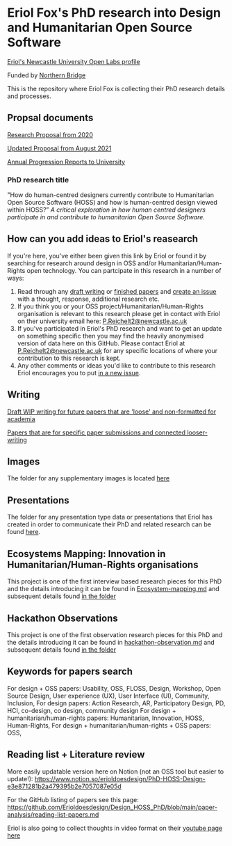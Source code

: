 # Eriol Fox's PhD research into Design and Humanitarian Open Source Software

[Eriol's Newcastle University Open Labs profile](https://openlab.ncl.ac.uk/people/eriol-fox/)

Funded by [Northern Bridge](http://www.northernbridge.ac.uk/)

This is the repository where Eriol Fox is collecting their PhD research details and processes.


## Propsal documents

[Research Proposal from 2020](https://github.com/Erioldoesdesign/Design_HOSS_PhD/blob/main/PhD-proposal-2020.md)

[Updated Proposal from August 2021](https://github.com/Erioldoesdesign/Design_HOSS_PhD/blob/main/research-proposal-versions/Research%20project%20proposal.pdf)

[Annual Progression Reports to University](https://github.com/Erioldoesdesign/Design_HOSS_PhD/tree/main/research-proposal-and-progress-updates/annual-progression)


### PhD research title
"How do human-centred designers currently contribute to Humanitarian Open Source Software (HOSS) and how is human-centred design viewed within HOSS?”
*A critical exploration in how human centred designers participate in and contribute to humanitarian Open Source Software.*


## How can you add ideas to Eriol's reasearch
If you're here, you've either been given this link by Eriol or found it by searching for research around design in OSS and/or Humanitarian/Human-Rights open technology. You can partcipate in this research in a number of ways:

1. Read through any [draft writing](https://github.com/Erioldoesdesign/Design_HOSS_PhD/tree/main/draft-articles-and-papers) or [finished papers](https://github.com/Erioldoesdesign/Design_HOSS_PhD/tree/main/final%20papers) and [create an issue](https://github.com/Erioldoesdesign/Design_HOSS_PhD/issues/new) with a thought, response, additional research etc.
2. If you think you or your OSS project/Humanitarian/Human-Rights organisation is relevant to this research please get in contact with Eriol on ther university email here: 
P.Reichelt2@newcastle.ac.uk
3. If you've participated in Eriol's PhD research and want to get an update on something specific then you may find the heavily anonymised version of data here on this GitHub. Please contact Eriol at 
P.Reichelt2@newcastle.ac.uk for any specific locations of where your contribution to this research is kept.
4. Any other comments or ideas you'd like to contribute to this research Eriol encourages you to put [in a new issue](https://github.com/Erioldoesdesign/Design_HOSS_PhD/issues/new).



## Writing

[Draft WIP writing for future papers that are 'loose' and non-formatted for academia](https://github.com/Erioldoesdesign/Design_HOSS_PhD/tree/main/draft-articles-and-papers)


[Papers that are for specific paper submissions and connected looser-writing](https://github.com/Erioldoesdesign/Design_HOSS_PhD/tree/main/final%20papers)


## Images
The folder for any supplementary images is located [here](https://github.com/Erioldoesdesign/Design_HOSS_PhD/tree/main/images)

## Presentations
The folder for any presentation type data or presentations that Eriol has created in order to communicate their PhD and related research can be found [here](https://github.com/Erioldoesdesign/Design_HOSS_PhD/tree/main/presentations).


## Ecosystems Mapping: Innovation in Humanitarian/Human-Rights organisations

This project is one of the first interview based research pieces for this PhD and the details introducing it can be found in [Ecosystem-mapping.md](https://github.com/Erioldoesdesign/Design_HOSS_PhD/blob/main/ecosystem%20mapping%20Interviews/Ecosystem-mapping.md) and subsequent details found [in the folder](https://github.com/Erioldoesdesign/Design_HOSS_PhD/tree/main/ecosystem%20mapping%20Interviews)


## Hackathon Observations
This project is one of the first observation research pieces for this PhD and the details introducing it can be found in [hackathon-observation.md](https://github.com/Erioldoesdesign/Design_HOSS_PhD/blob/main/Hackathon%20observation/hackathon-observation.md) and subsequent details found [in the folder](https://github.com/Erioldoesdesign/Design_HOSS_PhD/tree/main/Hackathon%20observation)


## Keywords for papers search
For design + OSS papers: Usability, OSS, FLOSS, Design, Workshop, Open Source Design, User experience (UX), User Interface (UI), Community, Inclusion, 
For design papers: Action Research, AR, Participatory Design, PD, HCI, co-design, co design, community design
For design + humanitarian/human-rights papers: Humanitarian, Innovation, HOSS, Human-Rights, 
For design + humanitarian/human-rights + OSS papers: OSS,


## Reading list + Literature review

More easily updatable version here on Notion (not an OSS tool but easier to update!): https://www.notion.so/erioldoesdesign/PhD-HOSS-Design-e3e871281b2a479395b2e7057087e05d

For the GitHub listing of papers see this page:
https://github.com/Erioldoesdesign/Design_HOSS_PhD/blob/main/paper-analysis/reading-list-papers.md

Eriol is also going to collect thoughts in video format on their [youtube page here](https://www.youtube.com/channel/UCZdlFO4kG6MsaZxWJi-1GLQ/videos)



